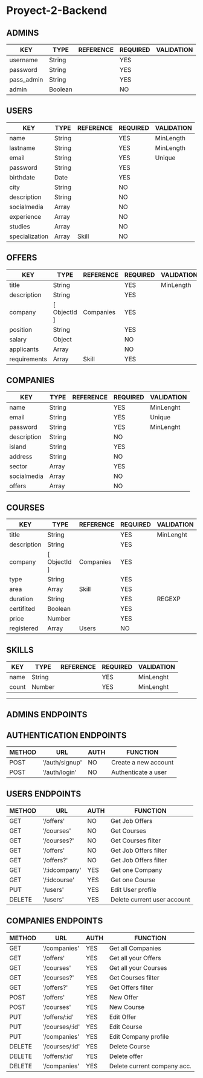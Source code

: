 # Proyect-2-Backend

## ADMINS

| KEY           | TYPE         | REFERENCE | REQUIRED | VALIDATION     |
|------------   |--------------|-----------|----------|----------------|
| username      | String       |           | YES      |                |
| password      | String       |           | YES      |                |
| pass_admin    | String       |           | YES      |                |
| admin         | Boolean      |           | NO       |                |

## USERS

| KEY           | TYPE         | REFERENCE | REQUIRED | VALIDATION     |
|------------   |--------------|-----------|----------|----------------|
| name          | String       |           | YES      | MinLength      |
| lastname      | String       |           | YES      | MinLength      |
| email         | String       |           | YES      | Unique         |
| password      | String       |           | YES      |                |
| birthdate     | Date         |           | YES      |                |
| city          | String       |           | NO       |                |
| description   | String       |           | NO       |                |
| socialmedia   | Array        |           | NO       |                |
| experience    | Array        |           | NO       |                |
| studies       | Array        |           | NO       |                |
| specialization| Array        | Skill     | NO       |                |

## OFFERS

| KEY         | TYPE         | REFERENCE | REQUIRED | VALIDATION     |
|-------------|--------------|-----------|----------|----------------|
| title       | String       |           | YES      | MinLength      |
| description | String       |           | YES      |                |
| company     | [ ObjectId ] | Companies | YES      |                |
| position    | String       |           | YES      |                |
| salary      | Object       |           | NO       |                |
| applicants  | Array        |           | NO       |                |
| requirements| Array        | Skill     | YES      |                |

## COMPANIES

| KEY         | TYPE         | REFERENCE | REQUIRED | VALIDATION     |
|-------------|--------------|-----------|----------|----------------|
| name        | String       |           | YES      | MinLenght      |
| email       | String       |           | YES      | Unique         |
| password    | String       |           | YES      | MinLenght      |
| description | String       |           | NO       |                |
| island      | String       |           | YES      |                |
| address     | String       |           | NO       |                |
| sector      | Array        |           | YES      |                |
| socialmedia | Array        |           | NO       |                |
| offers      | Array        |           | NO       |                |

## COURSES

| KEY         | TYPE         | REFERENCE | REQUIRED | VALIDATION     |
|-------------|--------------|-----------|----------|----------------|
| title       | String       |           | YES      | MinLenght      |
| description | String       |           | YES      |                |
| company     | [ ObjectId ] | Companies | YES      |                |
| type        | String       |           | YES      |                |
| area        | Array        | Skill     | YES      |                |
| duration    | String       |           | YES      | REGEXP         |
| certifited  | Boolean      |           | YES      |                |
| price       | Number       |           | YES      |                |
| registered  | Array        | Users     | NO       |                |

## SKILLS

| KEY         | TYPE         | REFERENCE | REQUIRED | VALIDATION     |
|-------------|--------------|-----------|----------|----------------|
| name        | String       |           | YES      | MinLenght      |
| count       | Number       |           | YES      | MinLenght      |


----------------------------------------------------------------------

## ADMINS ENDPOINTS ##



## AUTHENTICATION ENDPOINTS ##

| METHOD | URL            | AUTH | FUNCTION             |
|--------|----------------|------|----------------------|
| POST   | '/auth/signup' | NO   | Create a new account |
| POST   | '/auth/login'  | NO   | Authenticate a user  |

## USERS ENDPOINTS ##

| METHOD | URL               | AUTH | FUNCTION                    |
|--------|-------------------|------|-----------------------------|
| GET    | '/offers'         | NO   | Get Job Offers              |
| GET    | '/courses'        | NO   | Get Courses                 |
| GET    | '/courses?'       | NO   | Get Courses filter          |
| GET    | '/offers'         | NO   | Get Job Offers filter       |
| GET    | '/offers?'        | NO   | Get Job Offers filter       |
| GET    | '/:idcompany'     | YES  | Get one Company             |
| GET    | '/:idcourse'      | YES  | Get one Course              |
| PUT    | '/users'          | YES  | Edit User profile           |
| DELETE | '/users'          | YES  | Delete current user account |

## COMPANIES ENDPOINTS ##

| METHOD | URL                       | AUTH | FUNCTION                    |
|--------|---------------------------|------|-----------------------------|
| GET    | '/companies'              | YES  | Get all Companies           |
| GET    | '/offers'                 | YES  | Get all your Offers         |
| GET    | '/courses'                | YES  | Get all your Courses        |
| GET    | '/courses?'               | YES  | Get Courses filter          |
| GET    | '/offers?'                | YES  | Get Offers filter           |
| POST   | '/offers'                 | YES  | New Offer                   |
| POST   | '/courses'                | YES  | New Course                  |
| PUT    | '/offers/:id'             | YES  | Edit Offer                  |
| PUT    | '/courses/:id'            | YES  | Edit Course                 |
| PUT    | '/companies'              | YES  | Edit Company profile        |
| DELETE | '/courses/:id'            | YES  | Delete Course               |
| DELETE | '/offers/:id'             | YES  | Delete offer                |
| DELETE | '/companies'              | YES  | Delete current company acc. |
